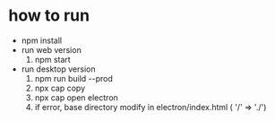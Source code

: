 # how to run
* npm install
* run web version
  1. npm start
* run desktop version
  1. npm run build --prod
  1. npx cap copy
  1. npx cap open electron
  1. if error, base directory modify in electron/index.html ( '/' => './') 